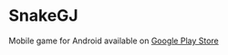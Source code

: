 # SnakeGJ

Mobile game for Android available on [Google Play Store](https://play.google.com/store/apps/details?id=com.snakegj)
